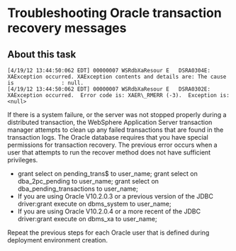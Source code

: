 # Troubleshooting Oracle transaction recovery messages

## About this task

```
[4/19/12 13:44:50:062 EDT] 00000007 WSRdbXaResour E   DSRA0304E:  XAException occurred. XAException contents and details are: The cause is               : null.
[4/19/12 13:44:50:062 EDT] 00000007 WSRdbXaResour E   DSRA0302E:  XAException occurred.  Error code is: XAER\_RMERR (-3).  Exception is: <null>
```

If
there is a system failure, or the server was not stopped properly
during a distributed transaction, the WebSphere Application Server
transaction manager attempts to clean up any failed transactions that
are found in the transaction logs. The Oracle database requires that
you have special permissions for transaction recovery. The previous
error occurs when a user that attempts to run the recover method does
not have sufficient privileges.

- grant select on pending\_trans$ to user\_name;
grant select on dba\_2pc\_pending to user\_name; 
grant select on dba\_pending\_transactions to user\_name;
- If you are using Oracle V10.2.0.3 or a previous version of the
JDBC driver:grant execute on dbms\_system to user\_name;
- If you are using Oracle V10.2.0.4 or a more recent of the JDBC
driver:grant execute on dbms\_xa to user\_name;

Repeat the previous steps for each Oracle user that
is defined during deployment environment creation.